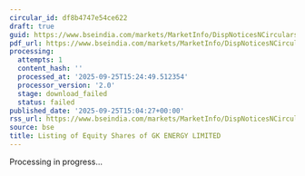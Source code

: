 ```yaml
---
circular_id: df8b4747e54ce622
draft: true
guid: https://www.bseindia.com/markets/MarketInfo/DispNoticesNCirculars.aspx?Noticeid={ED604C46-B6B5-4DD5-844D-4B52767FC566}&noticeno=20250925-58&dt=09/25/2025&icount=58&totcount=59&flag=0
pdf_url: https://www.bseindia.com/markets/MarketInfo/DispNoticesNCirculars.aspx?Noticeid={ED604C46-B6B5-4DD5-844D-4B52767FC566}&noticeno=20250925-58&dt=09/25/2025&icount=58&totcount=59&flag=0
processing:
  attempts: 1
  content_hash: ''
  processed_at: '2025-09-25T15:24:49.512354'
  processor_version: '2.0'
  stage: download_failed
  status: failed
published_date: '2025-09-25T15:04:27+00:00'
rss_url: https://www.bseindia.com/markets/MarketInfo/DispNoticesNCirculars.aspx?Noticeid={ED604C46-B6B5-4DD5-844D-4B52767FC566}&noticeno=20250925-58&dt=09/25/2025&icount=58&totcount=59&flag=0
source: bse
title: Listing of Equity Shares of GK ENERGY LIMITED
---
```


Processing in progress...